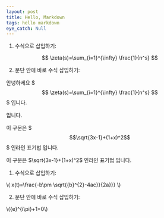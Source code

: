 ```yaml
---
layout: post
title: Hello, Markdown
tags: hello markdown
eye_catch: Null
---
```


<script type="text/javascript" src="http://cdn.mathjax.org/mathjax/latest/MathJax.js?config=TeX-AMS-MML_HTMLorMML"></script>

1. 수식으로 삽입하기:


$$ \zeta(s)=\sum_{i=1}^{\infty} \frac{1}{n^s} $$


2. 문단 안에 바로 수식 삽입하기:

안녕하세요 $$$ \zeta(s)=\sum_{i=1}^{\infty} \frac{1}{n^s} $$$ 입니다.

입니다.

이 구문은 $$$\sqrt{3x-1}+(1+x)^2$$$ 인라인 표기법 입니다.

이 구문은 $\sqrt{3x-1}+(1+x)^2$ 인라인 표기법 입니다.

1. 수식으로 삽입하기:


\\( x(t)=\frac{-b\pm \sqrt{{b}^{2}-4ac}}{2a}}} \\)


2. 문단 안에 바로 수식 삽입하기:


\\({e}^{i\pi}+1=0\\)
